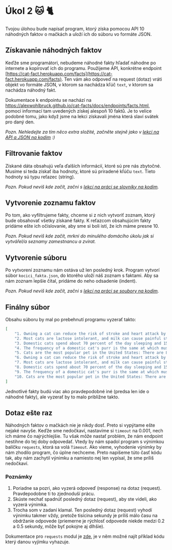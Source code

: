 # Úkol 2 🐱 🐈

Tvojou úlohou bude napísať program, ktorý získa pomocou API 10 náhodných faktov o mačkách a uloží ich do súboru vo formáte JSON.

## Získavanie náhodných faktov

Keďže sme programátori, nebudeme náhodné fakty hľadať náhodne po internete a kopírovať ich do programu. Použijeme API, konkrétne endpoint [https://cat-fact.herokuapp.com/facts](https://cat-fact.herokuapp.com/facts). Ten vám ako odpoveď na request (dotaz) vráti objekt vo formáte JSON, v ktorom sa nachádza kľúč `text`, v ktorom sa nachádza náhodný fakt.

Dokumentace k endpointu se nachází na https://alexwohlbruck.github.io/cat-facts/docs/endpoints/facts.html, pomocí informací tam uvedených získej alespoň 10 faktů. Je to velice podobné tomu, jako když jsme na lekci získavali jména která slaví svátek pro daný den.

*Pozn. Nehledejte za tím něco extra složité, začněte stejně jako v [lekci na API a JSON na kodim](https://kodim.cz/czechitas/uvod-do-progr-2/uvod-do-programovani-2/json/json-api) :)*

## Filtrovanie faktov

Získané dáta obsahujú veľa ďalších informácií, ktoré sú pre nás zbytočné. Musíme si teda získať iba hodnoty, ktoré sú priradené kľúču `text`. Tieto hodnoty sú typu reťazec (string).

*Pozn. Pokud nevíš kde začít, začni s [lekcí na práci se slovníky na kodim](https://kodim.cz/czechitas/uvod-do-progr-2/uvod-do-programovani-2/slovniky/slovniky).*

## Vytvorenie zoznamu faktov

Po tom, ako vyfiltrujeme fakty, chceme si z nich vytvoriť zoznam, ktorý bude obsahovať všetky získané fakty. K reťazcom obsahujúcim fakty pridáme ešte ich očíslovanie, aby sme si boli istí, že ich máme presne 10.

*Pozn. Pokud nevíš kde začít, mrkni do minulého domácího úkolu jak si vytvářel/a seznamy zamestnancu a zvirat.*

## Vytvorenie súboru

Po vytvorení zoznamu nám ostáva už len posledný krok. Program vytvorí súbor `kocici_fakta.json`, do ktorého uloží náš zoznam s faktami. Aby sa nám zoznam lepšie čítal, pridáme do neho odsadenie (indent).

*Pozn. Pokud nevíš kde začít, začni s [lekcí na práci se soubory na kodim](https://kodim.cz/czechitas/uvod-do-progr-2/uvod-do-programovani-2/soubory/cteni-souboru).*

## Finálny súbor

Obsahu súboru by mal po prebehnutí programu vyzerať takto:

```json
[
    "1. Owning a cat can reduce the risk of stroke and heart attack by a third.",
    "2. Most cats are lactose intolerant, and milk can cause painful stomach cramps and diarrhea. It's best to forego the milk and just give your cat the standard: clean, cool drinking water.",
    "3. Domestic cats spend about 70 percent of the day sleeping and 15 percent of the day grooming.",
    "4. The frequency of a domestic cat's purr is the same at which muscles and bones repair themselves.",
    "5. Cats are the most popular pet in the United States: There are 88 million pet cats and 74 million dogs.",
    "6. Owning a cat can reduce the risk of stroke and heart attack by a third.",
    "7. Most cats are lactose intolerant, and milk can cause painful stomach cramps and diarrhea. It's best to forego the milk and just give your cat the standard: clean, cool drinking water.",
    "8. Domestic cats spend about 70 percent of the day sleeping and 15 percent of the day grooming.",
    "9. The frequency of a domestic cat's purr is the same at which muscles and bones repair themselves.",
    "10. Cats are the most popular pet in the United States: There are 88 million pet cats and 74 million dogs."
]
```

Jednotlivé fakty budú viac ako pravdepodobné iné (predsa len ide o náhodné fakty), ale vyzerať by to malo približne takto.

## Dotaz ešte raz

Náhodných faktov o mačkách nie je nikdy dosť. Preto si vypýtame ešte nejaké navyše. Keďže sme nedočkaví, nastavíme si `timeout` na 0.001, nech ich máme čo najrýchlejšie. Tu však môže nastať problém, že nám endpoint nestihne do tej doby odpovedať. Vtedy by nám spadol program s výnimkou balíčku `requests`, ktorá sa volá `Timeout`. Ako vieme, vyhodenie výnimky by nám zhodilo program, čo úplne nechceme. Preto napíšeme túto časť kódu tak, aby nám zachytil výnimku a namiesto nej len vypísal, že sme príliš nedočkaví.

### Poznámky

1. Poriadne sa pozri, ako vyzerá odpoveď (response) na dotaz (request). Pravdepodobne ti to zjednoduší prácu.
2. Skúste nechať spadnúť posledný dotaz (request), aby ste videli, ako vyzerá výnimka.
3. Trocha som v zadaní klamal. Ten posledný dotaz (request) vyhodí výnimku takmer vždy, pretože tisícina sekundy je príliš málo času na obdržanie odpovede (priemerne je rýchlosť odpovede niekde medzi 0.2 a 0.5 sekundy, môže byť pokojne aj dlhšie).

Dokumentace pro `requests` modul je [zde](https://requests.readthedocs.io/en/latest/user/quickstart/), je v něm možné najít příklad kódu který danou vyjímku vyhazuje.
